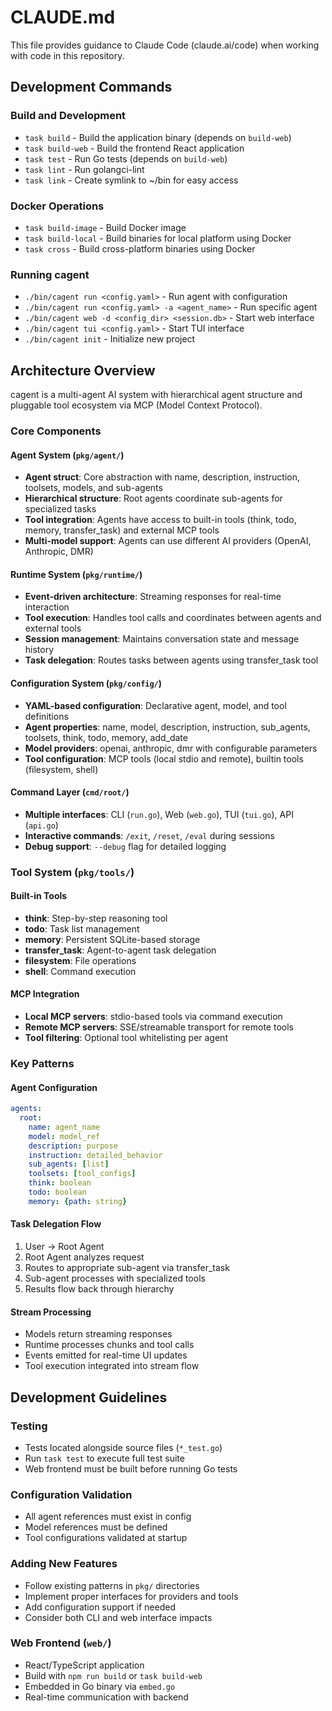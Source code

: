 # CLAUDE.md

This file provides guidance to Claude Code (claude.ai/code) when working with code in this repository.

## Development Commands

### Build and Development
- `task build` - Build the application binary (depends on `build-web`)
- `task build-web` - Build the frontend React application
- `task test` - Run Go tests (depends on `build-web`)
- `task lint` - Run golangci-lint
- `task link` - Create symlink to ~/bin for easy access

### Docker Operations
- `task build-image` - Build Docker image
- `task build-local` - Build binaries for local platform using Docker
- `task cross` - Build cross-platform binaries using Docker

### Running cagent
- `./bin/cagent run <config.yaml>` - Run agent with configuration
- `./bin/cagent run <config.yaml> -a <agent_name>` - Run specific agent
- `./bin/cagent web -d <config_dir> <session.db>` - Start web interface
- `./bin/cagent tui <config.yaml>` - Start TUI interface
- `./bin/cagent init` - Initialize new project

## Architecture Overview

cagent is a multi-agent AI system with hierarchical agent structure and pluggable tool ecosystem via MCP (Model Context Protocol).

### Core Components

#### Agent System (`pkg/agent/`)
- **Agent struct**: Core abstraction with name, description, instruction, toolsets, models, and sub-agents
- **Hierarchical structure**: Root agents coordinate sub-agents for specialized tasks
- **Tool integration**: Agents have access to built-in tools (think, todo, memory, transfer_task) and external MCP tools
- **Multi-model support**: Agents can use different AI providers (OpenAI, Anthropic, DMR)

#### Runtime System (`pkg/runtime/`)
- **Event-driven architecture**: Streaming responses for real-time interaction
- **Tool execution**: Handles tool calls and coordinates between agents and external tools
- **Session management**: Maintains conversation state and message history
- **Task delegation**: Routes tasks between agents using transfer_task tool

#### Configuration System (`pkg/config/`)
- **YAML-based configuration**: Declarative agent, model, and tool definitions
- **Agent properties**: name, model, description, instruction, sub_agents, toolsets, think, todo, memory, add_date
- **Model providers**: openai, anthropic, dmr with configurable parameters
- **Tool configuration**: MCP tools (local stdio and remote), builtin tools (filesystem, shell)

#### Command Layer (`cmd/root/`)
- **Multiple interfaces**: CLI (`run.go`), Web (`web.go`), TUI (`tui.go`), API (`api.go`)
- **Interactive commands**: `/exit`, `/reset`, `/eval` during sessions
- **Debug support**: `--debug` flag for detailed logging

### Tool System (`pkg/tools/`)

#### Built-in Tools
- **think**: Step-by-step reasoning tool
- **todo**: Task list management  
- **memory**: Persistent SQLite-based storage
- **transfer_task**: Agent-to-agent task delegation
- **filesystem**: File operations
- **shell**: Command execution

#### MCP Integration
- **Local MCP servers**: stdio-based tools via command execution
- **Remote MCP servers**: SSE/streamable transport for remote tools
- **Tool filtering**: Optional tool whitelisting per agent

### Key Patterns

#### Agent Configuration
```yaml
agents:
  root:
    name: agent_name
    model: model_ref
    description: purpose
    instruction: detailed_behavior
    sub_agents: [list]
    toolsets: [tool_configs]
    think: boolean
    todo: boolean
    memory: {path: string}
```

#### Task Delegation Flow
1. User → Root Agent
2. Root Agent analyzes request
3. Routes to appropriate sub-agent via transfer_task
4. Sub-agent processes with specialized tools
5. Results flow back through hierarchy

#### Stream Processing
- Models return streaming responses
- Runtime processes chunks and tool calls
- Events emitted for real-time UI updates
- Tool execution integrated into stream flow

## Development Guidelines

### Testing
- Tests located alongside source files (`*_test.go`)
- Run `task test` to execute full test suite
- Web frontend must be built before running Go tests

### Configuration Validation
- All agent references must exist in config
- Model references must be defined
- Tool configurations validated at startup

### Adding New Features
- Follow existing patterns in `pkg/` directories
- Implement proper interfaces for providers and tools
- Add configuration support if needed
- Consider both CLI and web interface impacts

### Web Frontend (`web/`)
- React/TypeScript application
- Build with `npm run build` or `task build-web`
- Embedded in Go binary via `embed.go`
- Real-time communication with backend